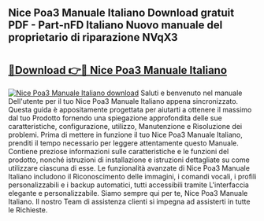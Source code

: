 ## Nice Poa3 Manuale Italiano Download gratuit PDF - Part-nFD Italiano Nuovo manuale del proprietario di riparazione NVqX3

# <h2><a href="http://dfaod2.blite.top/?on=Nice+Poa3+Manuale+Italiano">🔗Download 👉🔴 Nice Poa3 Manuale Italiano</a></h2>

[![Nice Poa3 Manuale Italiano download](https://i.imgur.com/lujVjoI.png)](http://dfaod2.blite.top/?on=Nice+Poa3+Manuale+Italiano)
Saluti e benvenuto nel manuale Dell'utente per il tuo Nice Poa3 Manuale Italiano appena sincronizzato. Questa guida è appositamente progettata per aiutarti a ottenere il massimo dal tuo Prodotto fornendo una spiegazione approfondita delle sue caratteristiche, configurazione, utilizzo, Manutenzione e Risoluzione dei problemi. Prima di mettere in funzione il tuo Nice Poa3 Manuale Italiano, prenditi il tempo necessario per leggere attentamente questo Manuale. Contiene preziose informazioni sulle caratteristiche e le funzioni del prodotto, nonché istruzioni di installazione e istruzioni dettagliate su come utilizzare ciascuna di esse. Le funzionalità avanzate di Nice Poa3 Manuale Italiano includono il Riconoscimento delle immagini, i comandi vocali, i profili personalizzabili e i backup automatici, tutti accessibili tramite L'interfaccia elegante e personalizzabile. Siamo sempre qui per te, Nice Poa3 Manuale Italiano. Il nostro Team di assistenza clienti si impegna ad assisterti in tutte le Richieste.

